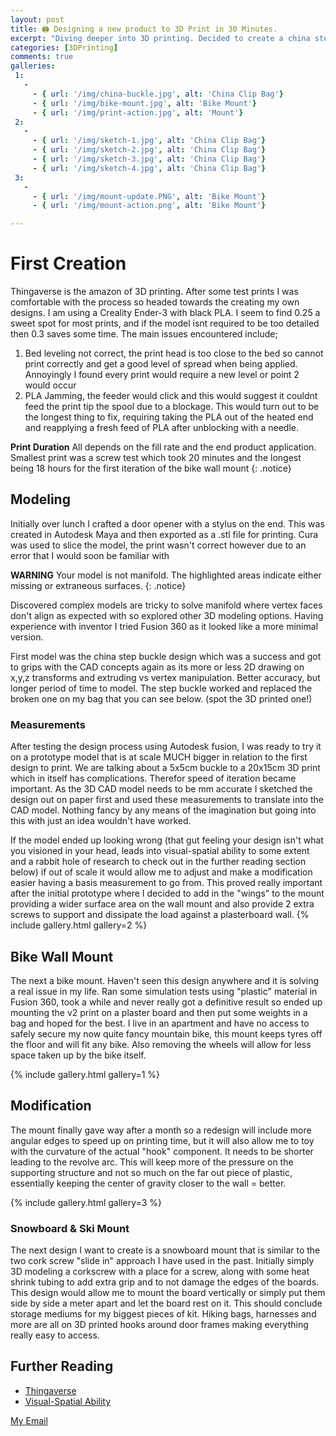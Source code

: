 ```yaml
---
layout: post
title: 🖨️ Designing a new product to 3D Print in 30 Minutes.
excerpt: "Diving deeper into 3D printing. Decided to create a china step buckle for a bag that broke, during covid would have taken long to arrive. A new mountain bike mount, snowboard mount and also a 30 minute design to print challenge."
categories: [3DPrinting]
comments: true
galleries:
 1:
   -
     - { url: '/img/china-buckle.jpg', alt: 'China Clip Bag'}
     - { url: '/img/bike-mount.jpg', alt: 'Bike Mount'}
     - { url: '/img/print-action.jpg', alt: 'Mount'}
 2:
   -
     - { url: '/img/sketch-1.jpg', alt: 'China Clip Bag'}
     - { url: '/img/sketch-2.jpg', alt: 'China Clip Bag'}
     - { url: '/img/sketch-3.jpg', alt: 'China Clip Bag'}
     - { url: '/img/sketch-4.jpg', alt: 'China Clip Bag'}
 3:
   -
     - { url: '/img/mount-update.PNG', alt: 'Bike Mount'}
     - { url: '/img/mount-action.png', alt: 'Bike Mount'}

---
```


# First Creation
Thingaverse is the amazon of 3D printing. After some test prints I was comfortable with the process so headed towards the creating my own designs. I am using a Creality Ender-3 with black PLA. I seem to find 0.25 a sweet spot for most prints, and if the model isnt required to be too detailed then 0.3 saves some time. The main issues encountered include;
1. Bed leveling not correct, the print head is too close to the bed so cannot print correctly and get a good level of spread when being applied. Annoyingly I found every print would require a new level or point 2 would occur
2. PLA Jamming, the feeder would click and this would suggest it couldnt feed the print tip the spool due to a blockage. This would turn out to be the longest thing to fix, requiring taking the PLA out of the heated end and reapplying a fresh feed of PLA after unblocking with a needle. 

**Print Duration** 
All depends on the fill rate and the end product application. Smallest print was a screw test which took 20 minutes and the longest being 18 hours for the first iteration of the bike wall mount
{: .notice}

##  Modeling
Initially over lunch I crafted a door opener with a stylus on the end. This was created in Autodesk Maya and then exported as a .stl file for printing. Cura was used to slice the model, the print wasn't correct however due to an error that I would soon be familiar with 

**WARNING** 
Your model is not manifold. The highlighted areas indicate either missing or extraneous surfaces.
{: .notice}

Discovered complex models are tricky to solve manifold where vertex faces don't align as expected with so explored other 3D modeling options. Having experience with inventor I tried Fusion 360 as it looked like a more minimal version. 

First model was the china step buckle design which was a success and got to grips with the CAD concepts again as its more or less 2D drawing on x,y,z transforms and extruding vs vertex manipulation. Better accuracy, but longer period of time to model. The step buckle worked and replaced the broken one on my bag that you can see below. (spot the 3D printed one!) 

### Measurements
After testing the design process using Autodesk fusion, I was ready to try it on a prototype model that is at scale MUCH bigger in relation to the first design to print. We are talking about a 5x5cm buckle to a 20x15cm 3D print which in itself has complications. Therefor speed of iteration became important. As the 3D CAD model needs to be mm accurate I sketched the design out on paper first and used these measurements to translate into the CAD model. Nothing fancy by any means of the imagination but going into this with just an idea wouldn't have worked.  

If the model ended up looking wrong (that gut feeling your design isn't what you visioned in your head, leads into visual-spatial ability to some extent and a rabbit hole of research to check out in the further reading section below) if out of scale it would allow me to adjust and make a modification easier having a basis measurement to go from. This proved really important after the initial prototype where I decided to add in the "wings" to the mount providing a wider surface area on the wall mount and also provide 2 extra screws to support and dissipate the load against a plasterboard wall. 
{% include gallery.html  gallery=2 %}

## Bike Wall Mount

The next a bike mount. Haven't seen this design anywhere and it is solving a real issue in my life. Ran some simulation tests using "plastic" material in Fusion 360, took a while and never really got a definitive result so ended up mounting the v2 print on a plaster board and then put some weights in a bag and hoped for the best. I live in an apartment and have no access to safely secure my now quite fancy mountain bike, this mount keeps tyres off the floor and will fit any bike. Also removing the wheels will allow for less space taken up by the bike itself. 

{% include gallery.html  gallery=1 %}

## Modification
The mount finally gave way after a month so a redesign will include more angular edges to speed up on printing time, but it will also allow me to toy with the curvature of the actual "hook" component. It needs to be shorter leading to the revolve arc. This will keep more of the pressure on the supporting structure and not so much on the far out piece of plastic, essentially keeping the center of gravity closer to the wall = better.


{% include gallery.html  gallery=3 %}

### Snowboard & Ski Mount
The next design I want to create is a snowboard mount that is similar to the two cork screw "slide in" approach I have used in the past. Initially simply 3D modeling a corkscrew with a place for a screw, along with some heat shrink tubing to add extra grip and to not damage the edges of the boards. This design would allow me to mount the board vertically or simply put them side by side a meter apart and let the board rest on it. This should conclude storage mediums for my biggest pieces of kit. Hiking bags, harnesses and more are all on 3D printed hooks around door frames making everything really easy to access.

## Further Reading
* [Thingaverse](https://www.thingiverse.com/)
* [Visual-Spatial Ability](https://aquila.usm.edu/cgi/viewcontent.cgi?article=1236&context=honors_theses)

<a href="#" id="emailclick" onclick="replace_email()">My Email</a>

<!-- SCRIPTS HERE -->
<script>
var email;

function add_mailto() {
  const elem = document.getElementById("emailclick");
  elem.href = `mailto:${email}`;
}

function replace_email() {
  // spam prevention
  const domain = "cjgstudio.com";
  const name = [16, 28, 1, 1, 26, 22];
  const xor_with = 115;
  let constructed = "";
  name.forEach(function(i) {
    constructed += String.fromCharCode(i ^ xor_with);
  })
  email = `${constructed}@${domain}`;
  const elem = document.getElementById("emailclick");
  elem.text = email;

  window.setTimeout(add_mailto, 100);
}
</script>